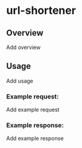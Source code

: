 # url-shortener

## Overview

Add overview

## Usage

Add usage

### Example request:

Add example request

### Example response:

Add example response